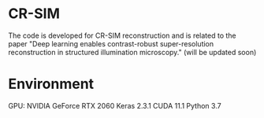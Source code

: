 # CR-SIM
The code is developed for CR-SIM reconstruction and is related to the paper "Deep learning enables contrast-robust super-resolution reconstruction in structured illumination microscopy." (will be updated soon)

# Environment
GPU: NVIDIA GeForce RTX 2060
Keras 2.3.1
CUDA 11.1
Python 3.7
